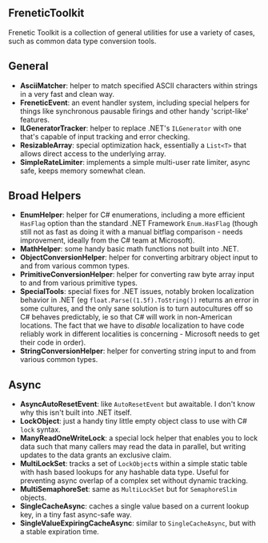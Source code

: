 FreneticToolkit
---------------

Frenetic Toolkit is a collection of general utilities for use a variety of cases, such as common data type conversion tools.

## General

- **AsciiMatcher**: helper to match specified ASCII characters within strings in a very fast and clean way.
- **FreneticEvent**: an event handler system, including special helpers for things like synchronous pausable firings and other handy 'script-like' features.
- **ILGeneratorTracker**: helper to replace .NET's `ILGenerator` with one that's capable of input tracking and error checking.
- **ResizableArray**: special optimization hack, essentially a `List<T>` that allows direct access to the underlying array.
- **SimpleRateLimiter**: implements a simple multi-user rate limiter, async safe, keeps memory somewhat clean.

## Broad Helpers

- **EnumHelper**: helper for C# enumerations, including a more efficient `HasFlag` option than the standard .NET Framework `Enum.HasFlag` (though still not as fast as doing it with a manual bitflag comparison - needs improvement, ideally from the C# team at Microsoft).
- **MathHelper**: some handy basic math functions not built into .NET.
- **ObjectConversionHelper**: helper for converting arbitrary object input to and from various common types.
- **PrimitiveConversionHelper**: helper for converting raw byte array input to and from various primitive types.
- **SpecialTools**: special fixes for .NET issues, notably broken localization behavior in .NET (eg `float.Parse((1.5f).ToString())` returns an error in some cultures, and the only sane solution is to turn autocultures off so C# behaves predictably, ie so that C# will work in non-American locations. The fact that we have to *disable* localization to have code reliably work in different localities is concerning - Microsoft needs to get their code in order).
- **StringConversionHelper**: helper for converting string input to and from various common types.

## Async

- **AsyncAutoResetEvent**: like `AutoResetEvent` but awaitable. I don't know why this isn't built into .NET itself.
- **LockObject**: just a handy tiny little empty object class to use with C# `lock` syntax.
- **ManyReadOneWriteLock**: a special lock helper that enables you to lock data such that many callers may read the data in parallel, but writing updates to the data grants an exclusive claim.
- **MultiLockSet**: tracks a set of `LockObject`s within a simple static table with hash based lookups for any hashable data type. Useful for preventing async overlap of a complex set without dynamic tracking.
- **MultiSemaphoreSet**: same as `MultiLockSet` but for `SemaphoreSlim` objects.
- **SingleCacheAsync**: caches a single value based on a current lookup key, in a tiny fast async-safe way.
- **SingleValueExpiringCacheAsync**: similar to `SingleCacheAsync`, but with a stable expiration time.
